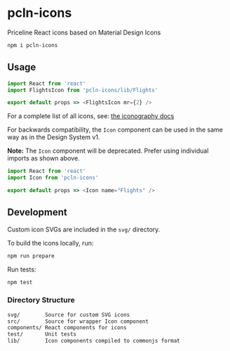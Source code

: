 # pcln-icons

Priceline React icons based on Material Design Icons

```sh
npm i pcln-icons
```

## Usage

```js
import React from 'react'
import FlightsIcon from 'pcln-icons/lib/Flights'

export default props => <FlightsIcon mr={2} />
```

For a complete list of all icons, see: [the iconography docs](https://priceline.github.io/design-system/iconography)

For backwards compatibility, the `Icon` component can be used in the same way as in the Design System v1.

**Note:** The `Icon` component will be deprecated. Prefer using individual imports as shown above.

```js
import React from 'react'
import Icon from 'pcln-icons'

export default props => <Icon name="Flights" />
```

## Development

Custom icon SVGs are included in the `svg/` directory.

To build the icons locally, run:

```sh
npm run prepare
```

Run tests:

```sh
npm test
```

### Directory Structure

```sh
svg/        Source for custom SVG icons
src/        Source for wrapper Icon component
components/ React components for icons
test/       Unit tests
lib/        Icon components compiled to commonjs format
```
